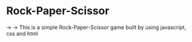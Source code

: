# Rock-Paper-Scissor
-> -> This is a simple Rock-Paper-Scissor game built by using javascript, css and html
